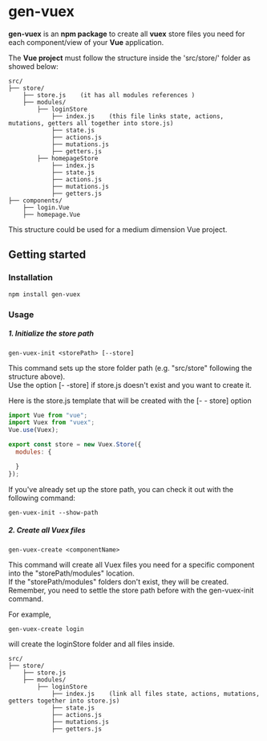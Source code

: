 # gen-vuex
**gen-vuex** is an **npm package** to create all **vuex** store files you need for each component/view of your **Vue** application.

The **Vue project** must follow the structure inside the 'src/store/' folder as showed below:

```text
src/
├── store/
    ├── store.js    (it has all modules references )
    ├── modules/
        ├── loginStore
            ├── index.js    (this file links state, actions, mutations, getters all together into store.js)
            ├── state.js
            ├── actions.js
            ├── mutations.js
            ├── getters.js
        ├── homepageStore
            ├── index.js
            ├── state.js
            ├── actions.js
            ├── mutations.js
            ├── getters.js
├── components/
    ├── login.Vue
    ├── homepage.Vue
```
This structure could be used for a medium dimension Vue project.  

## Getting started

### Installation

```shell
npm install gen-vuex
```

### Usage

##### 1. Initialize the store path
```shell
gen-vuex-init <storePath> [--store]
```
This command sets up the store folder path (e.g. "src/store" following the structure above).  
Use the option [- -store] if store.js doesn't exist and you want to create it.


Here is the store.js template that will be created with the [- - store] option
```javascript
import Vue from "vue";
import Vuex from "vuex";
Vue.use(Vuex);

export const store = new Vuex.Store({
  modules: {

  } 
});
```

If you've already set up the store path, you can check it out with the following command:
```shell
gen-vuex-init --show-path
```


##### 2. Create all Vuex files
```shell
gen-vuex-create <componentName>
```
This command will create all Vuex files you need for a specific component into the "storePath/modules" location.  
If the "storePath/modules" folders don't exist, they will be created.  
Remember, you need to settle the store path before with the gen-vuex-init command.  


For example,
```shell
gen-vuex-create login
```

will create the loginStore folder and all files inside. 
```text
src/
├── store/
    ├── store.js
    ├── modules/
        ├── loginStore
            ├── index.js    (link all files state, actions, mutations, getters together into store.js)
            ├── state.js
            ├── actions.js
            ├── mutations.js
            ├── getters.js
```